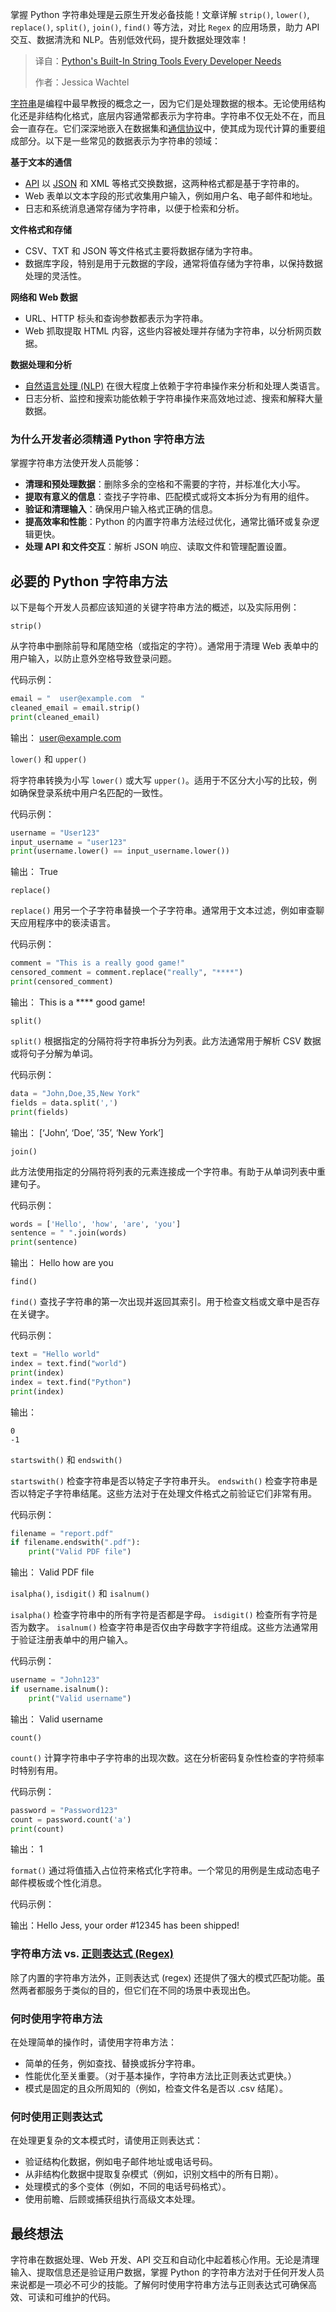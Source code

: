 
<!--
title: 每个开发者都需要掌握的Python内置字符串工具
cover: https://cdn.thenewstack.io/media/2025/03/4fa0a18a-julia-maior-ebnflgjclvo-unsplash-1.jpg
summary: 掌握 Python 字符串处理是云原生开发必备技能！文章详解 `strip()`, `lower()`, `replace()`, `split()`, `join()`, `find()` 等方法，对比 `Regex` 的应用场景，助力 API 交互、数据清洗和 NLP。告别低效代码，提升数据处理效率！
-->

掌握 Python 字符串处理是云原生开发必备技能！文章详解 `strip()`, `lower()`, `replace()`, `split()`, `join()`, `find()` 等方法，对比 `Regex` 的应用场景，助力 API 交互、数据清洗和 NLP。告别低效代码，提升数据处理效率！

> 译自：[Python's Built-In String Tools Every Developer Needs](https://thenewstack.io/pythons-built-in-string-tools-every-developer-needs/)
> 
> 作者：Jessica Wachtel

[字符串](https://thenewstack.io/what-are-python-f-strings-and-how-do-you-use-them/)是编程中最早教授的概念之一，因为它们是处理数据的根本。无论使用结构化还是非结构化格式，底层内容通常都表示为字符串。字符串不仅无处不在，而且会一直存在。它们深深地嵌入在数据集和[通信协议](https://thenewstack.io/how-to-work-with-protocols-and-get-started-with-activitypub/)中，使其成为现代计算的重要组成部分。以下是一些常见的数据表示为字符串的领域：

**基于文本的通信**

*   [API](https://thenewstack.io/api-management/) 以 [JSON](https://thenewstack.io/how-to-use-json-in-your-python-code/) 和 XML 等格式交换数据，这两种格式都是基于字符串的。
*   Web 表单以文本字段的形式收集用户输入，例如用户名、电子邮件和地址。
*   日志和系统消息通常存储为字符串，以便于检索和分析。

**文件格式和存储**

*   CSV、TXT 和 JSON 等文件格式主要将数据存储为字符串。
*   数据库字段，特别是用于元数据的字段，通常将值存储为字符串，以保持数据处理的灵活性。

**网络和 Web 数据**

*   URL、HTTP 标头和查询参数都表示为字符串。
*   Web 抓取提取 HTML 内容，这些内容被处理并存储为字符串，以分析网页数据。

**数据处理和分析**

*   [自然语言处理 (NLP)](https://thenewstack.io/service-simplifies-natural-language-processing-for-developers/) 在很大程度上依赖于字符串操作来分析和处理人类语言。
*   日志分析、监控和搜索功能依赖于字符串操作来高效地过滤、搜索和解释大量数据。

### 为什么开发者必须精通 Python 字符串方法

掌握字符串方法使开发人员能够：

*   **清理和预处理数据**：删除多余的空格和不需要的字符，并标准化大小写。
*   **提取有意义的信息**：查找子字符串、匹配模式或将文本拆分为有用的组件。
*   **验证和清理输入**：确保用户输入格式正确的信息。
*   **提高效率和性能**：Python 的内置字符串方法经过优化，通常比循环或复杂逻辑更快。
*   **处理 API 和文件交互**：解析 JSON 响应、读取文件和管理配置设置。

## 必要的 Python 字符串方法

以下是每个开发人员都应该知道的关键字符串方法的概述，以及实际用例：

`strip()`

从字符串中删除前导和尾随空格（或指定的字符）。通常用于清理 Web 表单中的用户输入，以防止意外空格导致登录问题。

代码示例：

```python
email = "  user@example.com  "
cleaned_email = email.strip()
print(cleaned_email)
```

输出： user@example.com

`lower()` 和 `upper()`

将字符串转换为小写 `lower()` 或大写 `upper()`。适用于不区分大小写的比较，例如确保登录系统中用户名匹配的一致性。

代码示例：

```python
username = "User123"
input_username = "user123"
print(username.lower() == input_username.lower())
```

输出： True

`replace()`

`replace()` 用另一个子字符串替换一个子字符串。通常用于文本过滤，例如审查聊天应用程序中的亵渎语言。

代码示例：

```python
comment = "This is a really good game!"
censored_comment = comment.replace("really", "****")
print(censored_comment)
```

输出： This is a **** good game!

`split()`

`split()` 根据指定的分隔符将字符串拆分为列表。此方法通常用于解析 CSV 数据或将句子分解为单词。

代码示例：

```python
data = "John,Doe,35,New York"
fields = data.split(',')
print(fields)
```

输出： [‘John’, ‘Doe’, ’35’, ‘New York’]

`join()`

此方法使用指定的分隔符将列表的元素连接成一个字符串。有助于从单词列表中重建句子。

代码示例：

```python
words = ['Hello', 'how', 'are', 'you']
sentence = " ".join(words)
print(sentence)
```

输出： Hello how are you

`find()`

`find()` 查找子字符串的第一次出现并返回其索引。用于检查文档或文章中是否存在关键字。

代码示例：

```python
text = "Hello world"
index = text.find("world")
print(index)
index = text.find("Python")
print(index)
```

输出：

```
0
-1
```

`startswith()` 和 `endswith()`

`startswith()` 检查字符串是否以特定子字符串开头。 `endswith()` 检查字符串是否以特定子字符串结尾。这些方法对于在处理文件格式之前验证它们非常有用。

代码示例：

```python
filename = "report.pdf"
if filename.endswith(".pdf"):
    print("Valid PDF file")
```

输出： Valid PDF file

`isalpha()`, `isdigit()` 和 `isalnum()`

`isalpha()` 检查字符串中的所有字符是否都是字母。 `isdigit()` 检查所有字符是否为数字。 `isalnum()` 检查字符串是否仅由字母数字字符组成。这些方法通常用于验证注册表单中的用户输入。

代码示例：

```python
username = "John123"
if username.isalnum():
    print("Valid username")
```

输出： Valid username

`count()`

`count()` 计算字符串中子字符串的出现次数。这在分析密码复杂性检查的字符频率时特别有用。

代码示例：

```python
password = "Password123"
count = password.count('a')
print(count)
```

输出： 1

`format()`
通过将值插入占位符来格式化字符串。一个常见的用例是生成动态电子邮件模板或个性化消息。

代码示例：

输出：Hello Jess, your order #12345 has been shipped!

### 字符串方法 vs. [正则表达式 (Regex)](https://thenewstack.io/introduction-to-using-grep-with-regular-expressions-via-warp/)

除了内置的字符串方法外，正则表达式 (regex) 还提供了强大的模式匹配功能。虽然两者都服务于类似的目的，但它们在不同的场景中表现出色。

### 何时使用字符串方法

在处理简单的操作时，请使用字符串方法：

*   简单的任务，例如查找、替换或拆分字符串。
*   性能优化至关重要。（对于基本操作，字符串方法比正则表达式更快。）
*   模式是固定的且众所周知的（例如，检查文件名是否以 .csv 结尾）。

### 何时使用正则表达式

在处理更复杂的文本模式时，请使用正则表达式：

*   验证结构化数据，例如电子邮件地址或电话号码。
*   从非结构化数据中提取复杂模式（例如，识别文档中的所有日期）。
*   处理模式的多个变体（例如，不同的电话号码格式）。
*   使用前瞻、后顾或捕获组执行高级文本处理。

## 最终想法

字符串在数据处理、Web 开发、API 交互和自动化中起着核心作用。无论是清理输入、提取信息还是验证用户数据，掌握 Python 的字符串方法对于任何开发人员来说都是一项必不可少的技能。了解何时使用字符串方法与正则表达式可确保高效、可读和可维护的代码。